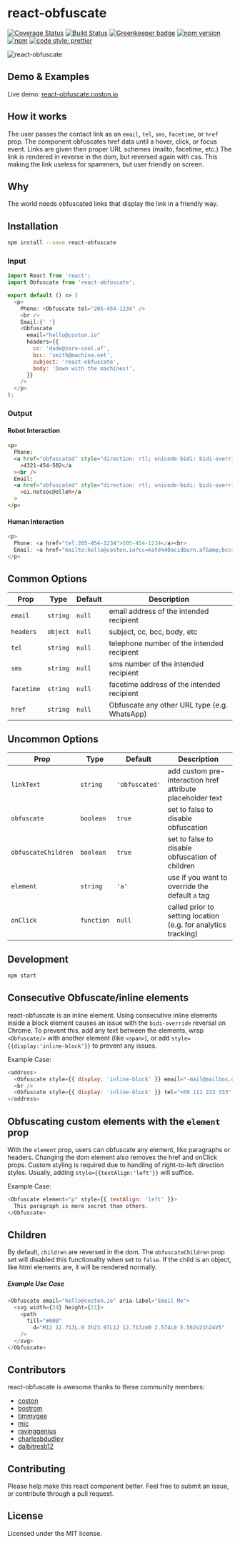 # react-obfuscate

[![Coverage Status](https://coveralls.io/repos/github/coston/react-obfuscate/badge.svg?branch=master)](https://coveralls.io/github/coston/react-obfuscate?branch=master)
[![Build Status](https://travis-ci.org/coston/react-obfuscate.svg?branch=master)](https://travis-ci.org/coston/react-obfuscate)
[![Greenkeeper badge](https://badges.greenkeeper.io/coston/react-obfuscate.svg)](https://greenkeeper.io/)
[![npm version](https://badge.fury.io/js/react-obfuscate.svg)](https://www.npmjs.com/package/react-obfuscate)
[![npm](https://img.shields.io/npm/dm/react-obfuscate.svg)](https://www.npmjs.com/package/react-obfuscate)
[![code style: prettier](https://img.shields.io/badge/code_style-prettier-ff69b4.svg)](https://prettier.io)

![react-obfuscate](https://user-images.githubusercontent.com/7424180/28096225-c2f07142-666c-11e7-96ab-c12f34d1b86f.png)

## Demo & Examples

Live demo: [react-obfuscate.coston.io](https://react-obfuscate.coston.io)

## How it works

The user passes the contact link as an `email`, `tel`, `sms`, `facetime`, or `href` prop. The component obfuscates href data until a hover, click, or focus event. Links are given their proper URL schemes (mailto, facetime, etc.) The link is rendered in reverse in the dom, but reversed again with css. This making the link useless for spammers, but user friendly on screen.

## Why

The world needs obfuscated links that display the link in a friendly way.

## Installation

```bash
npm install --save react-obfuscate
```

### Input

```js
import React from 'react';
import Obfuscate from 'react-obfuscate';

export default () => (
  <p>
    Phone: <Obfuscate tel="205-454-1234" />
    <br />
    Email:{' '}
    <Obfuscate
      email="hello@coston.io"
      headers={{
        cc: 'dade@zero-cool.af',
        bcc: 'smith@machina.net',
        subject: 'react-obfuscate',
        body: 'Down with the machines!',
      }}
    />
  </p>
);
```

### Output

#### Robot Interaction

```html
<p>
  Phone:
  <a href="obfuscated" style="direction: rtl; unicode-bidi: bidi-override;"
    >4321-454-502</a
  ><br />
  Email:
  <a href="obfuscated" style="direction: rtl; unicode-bidi: bidi-override;"
    >oi.notsoc@olleh</a
  >
</p>
```

#### Human Interaction

```js
<p>
  Phone: <a href="tel:205-454-1234">205-454-1234</a><br>
  Email: <a href="mailto:hello@coston.io?cc=kate%40acidburn.af&amp;bcc=tanderson%40metacortex.net&amp;subject=react-obfuscate&amp;body=Down%20with%20the%20machines!">hello@coston.io</a>
</p>
```

## Common Options

| Prop       | Type     | Default | Description                                  |
| ---------- | -------- | ------- | -------------------------------------------- |
| `email`    | `string` | `null`  | email address of the intended recipient      |
| `headers`  | `object` | `null`  | subject, cc, bcc, body, etc                  |
| `tel`      | `string` | `null`  | telephone number of the intended recipient   |
| `sms`      | `string` | `null`  | sms number of the intended recipient         |
| `facetime` | `string` | `null`  | facetime address of the intended recipient   |
| `href`     | `string` | `null`  | Obfuscate any other URL type (e.g. WhatsApp) |

## Uncommon Options

| Prop                | Type       | Default        | Description                                                    |
| ------------------- | ---------- | -------------- | -------------------------------------------------------------- |
| `linkText`          | `string`   | `'obfuscated'` | add custom pre-interaction href attribute placeholder text     |
| `obfuscate`         | `boolean`  | `true`         | set to false to disable obfuscation                            |
| `obfuscateChildren` | `boolean`  | `true`         | set to false to disable obfuscation of children                |
| `element`           | `string`   | `'a'`          | use if you want to override the default `a` tag                |
| `onClick`           | `function` | `null`         | called prior to setting location (e.g. for analytics tracking) |

## Development

```bash
npm start
```

## Consecutive Obfuscate/inline elements

react-obfuscate is an inline element. Using consecutive inline elements inside a block element causes an issue with the `bidi-override` reversal on Chrome. To prevent this,
add any text between the elements, wrap `<Obfuscate/>` with another element (like `<span>`), or add `style={{display:'inline-block'}}` to prevent any issues.

Example Case:

```js
<address>
  <Obfuscate style={{ display: 'inline-block' }} email="-mail@mailbox.org" />
  <br />
  <Obfuscate style={{ display: 'inline-block' }} tel="+69 111 222 333" />
</address>
```

## Obfuscating custom elements with the `element` prop

With the `element` prop, users can obfuscate any element, like paragraphs or headers. Changing the dom element also removes the href and onClick props. Custom styling is required due to handling of right-to-left direction styles. Usually, adding `style={{textAlign:'left'}}` will suffice.

Example Case:

```js
<Obfuscate element="p" style={{ textAlign: 'left' }}>
  This paragraph is more secret than others.
</Obfuscate>
```

## Children
By default, `children` are reversed in the dom. The `obfuscateChildren` prop set will disabled this functionality when set to `false`. If the child is an object, like html elements are, it will be rendered normally. 

##### Example Use Case
```js
<Obfuscate email="hello@coston.io" aria-label="Email Me">
  <svg width={24} height={21}>
    <path 
      fill="#000" 
        d="M12 12.713L.0 3h23.97L12 12.713zm0 2.574L0 5.562V21h24V5" 
    />
  </svg>
</Obfuscate>
```

## Contributors

react-obfuscate is awesome thanks to these community members:

- [coston](https://github.com/coston)
- [bostrom](https://github.com/bostrom)
- [timmygee](https://github.com/timmygee)
- [mic](https://github.com/mic)
- [ravinggenius](https://github.com/ravinggenius)
- [charlesbdudley](https://github.com/charlesbdudley)
- [dalbitresb12](https://github.com/dalbitresb12)

## Contributing

Please help make this react component better. Feel free to submit an issue, or contribute through a pull request.

## License

Licensed under the MIT license.
